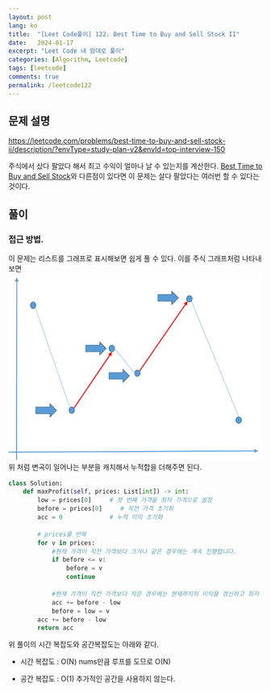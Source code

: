 ```yaml
---
layout: post
lang: ko
title:  "[Leet Code풀이] 122. Best Time to Buy and Sell Stock II"
date:   2024-01-17
excerpt: "Leet Code 내 맘대로 풀이"
categories: [Algorithm, Leetcode]
tags: [leetcode]
comments: true
permalink: /leetcode122
---
```


## 문제 설명
https://leetcode.com/problems/best-time-to-buy-and-sell-stock-ii/description/?envType=study-plan-v2&envId=top-interview-150

주식에서 샀다 팔았다 해서 최고 수익이 얼마나 날 수 있는지를 계산한다.
[Best Time to Buy and Sell Stock](https://leetcode.com/problems/best-time-to-buy-and-sell-stock/description/?envType=study-plan-v2&envId=top-interview-150)와 다른점이 있다면 이 문제는 살다 팔았다는 여러번 할 수 있다는 것이다. 

## 풀이
### 접근 방법. 
이 문제는 리스트를 그래프로 표시해보면 쉽게 풀 수 있다. 
이를 주식 그래프처럼 나타내보면
![Graph](/assets/img/2024-01-17/leetcode122.png)
위 처럼 변곡이 일어나는 부분을 캐치해서 누적합을 더해주면 된다.

```python
class Solution:
    def maxProfit(self, prices: List[int]) -> int:
        low = prices[0]     # 첫 번째 가격을 최저 가격으로 설정
        before = prices[0]     # 직전 가격 초기화
        acc = 0             # 누적 이익 초기화

        # prices를 반복
        for v in prices:
            #현재 가격이 직전 가격보다 크거나 같은 경우에는 계속 진행합니다.
            if before <= v:
                before = v
                continue

            #현재 가격이 직전 가격보다 작은 경우에는 현재까지의 이익을 갱신하고 최저 가격과 직전 가격을 현재 가격으로 업데이트합니다.
            acc += before - low
            before = low = v
        acc += before - low
        return acc
```
위 풀이의 시간 복잡도와 공간복잡도는 아래와 같다.

* 시간 복잡도 : O(N)
nums만큼 루프를 도므로 O(N)

* 공간 복잡도 : O(1)
추가적인 공간을 사용하지 않는다.
